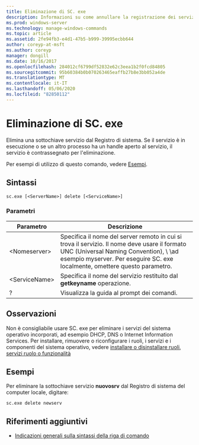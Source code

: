 ```yaml
---
title: Eliminazione di SC. exe
description: Informazioni su come annullare la registrazione dei servizi tramite l'utilità SC. exe
ms.prod: windows-server
ms.technology: manage-windows-commands
ms.topic: article
ms.assetid: 2fe94fb3-e4d1-47b5-b999-39995ecbb644
author: coreyp-at-msft
ms.author: coreyp
manager: dongill
ms.date: 10/16/2017
ms.openlocfilehash: 284012cf6799df52832e62c3eea1b2f0fcd84805
ms.sourcegitcommit: 95b60384b0b070263465eaffb27b8e3bb052a4de
ms.translationtype: MT
ms.contentlocale: it-IT
ms.lasthandoff: 05/06/2020
ms.locfileid: "82850112"
---
```

# <a name="scexe-delete"></a>Eliminazione di SC. exe

Elimina una sottochiave servizio dal Registro di sistema. Se il servizio è in esecuzione o se un altro processo ha un handle aperto al servizio, il servizio è contrassegnato per l'eliminazione.

Per esempi di utilizzo di questo comando, vedere [Esempi](#examples).

## <a name="syntax"></a>Sintassi

```
sc.exe [<ServerName>] delete [<ServiceName>]
```

### <a name="parameters"></a>Parametri

|Parametro|Descrizione|
|---------|-----------|
|\<Nomeserver>|Specifica il nome del server remoto in cui si trova il servizio. Il nome deve usare il formato UNC (Universal Naming Convention), \\ \\ad esempio myserver. Per eseguire SC. exe localmente, omettere questo parametro.|
|\<ServiceName>|Specifica il nome del servizio restituito dal **getkeyname** operazione.|
|?|Visualizza la guida al prompt dei comandi.|

## <a name="remarks"></a>Osservazioni

Non è consigliabile usare SC. exe per eliminare i servizi del sistema operativo incorporati, ad esempio DHCP, DNS o Internet Information Services. Per installare, rimuovere o riconfigurare i ruoli, i servizi e i componenti del sistema operativo, vedere [installare o disinstallare ruoli, servizi ruolo o funzionalità](/WindowsServerDocs/administration/server-manager/install-or-uninstall-roles-role-services-or-features.md)

## <a name="examples"></a>Esempi

Per eliminare la sottochiave servizio **nuovosrv** dal Registro di sistema del computer locale, digitare:
```
sc.exe delete newserv
```

## <a name="additional-references"></a>Riferimenti aggiuntivi

- [Indicazioni generali sulla sintassi della riga di comando](command-line-syntax-key.md)
